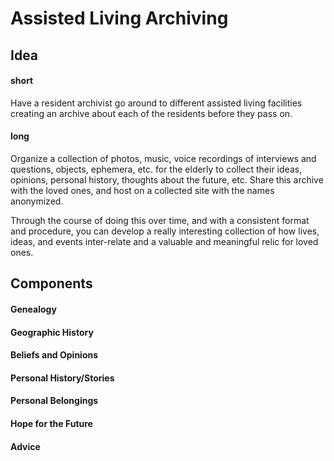 # Assisted Living Archiving #

## Idea ##

#### short ####
Have a resident archivist go around to different assisted living facilities
  creating an archive about each of the residents before they pass on.

#### long ####
Organize a collection of photos, music, voice recordings of interviews and
  questions, objects, ephemera, etc. for the elderly to collect their ideas,
  opinions, personal history, thoughts about the future, etc. Share this archive
  with the loved ones, and host on a collected site with the names anonymized.

Through the course of doing this over time, and with a consistent format and
  procedure, you can develop a really interesting collection of how lives,
  ideas, and events inter-relate and a valuable and meaningful relic for loved
  ones.

## Components ##

#### Genealogy ####

#### Geographic History ####

#### Beliefs and Opinions ####

#### Personal History/Stories ####

#### Personal Belongings ####

#### Hope for the Future ####

#### Advice ####
